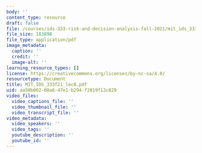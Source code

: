 ```yaml
---
body: ''
content_type: resource
draft: false
file: /courses/ids-333-risk-and-decision-analysis-fall-2021/mit_ids_333f21_lec8.pdf
file_size: 183898
file_type: application/pdf
image_metadata:
  caption: ''
  credit: ''
  image-alt: ''
learning_resource_types: []
license: https://creativecommons.org/licenses/by-nc-sa/4.0/
resourcetype: Document
title: MIT_IDS_333f21_lec8.pdf
uid: aa50b002-08a6-47e1-b294-f2819f12c829
video_files:
  video_captions_file: ''
  video_thumbnail_file: ''
  video_transcript_file: ''
video_metadata:
  video_speakers: ''
  video_tags: ''
  youtube_description: ''
  youtube_id: ''
---
```

